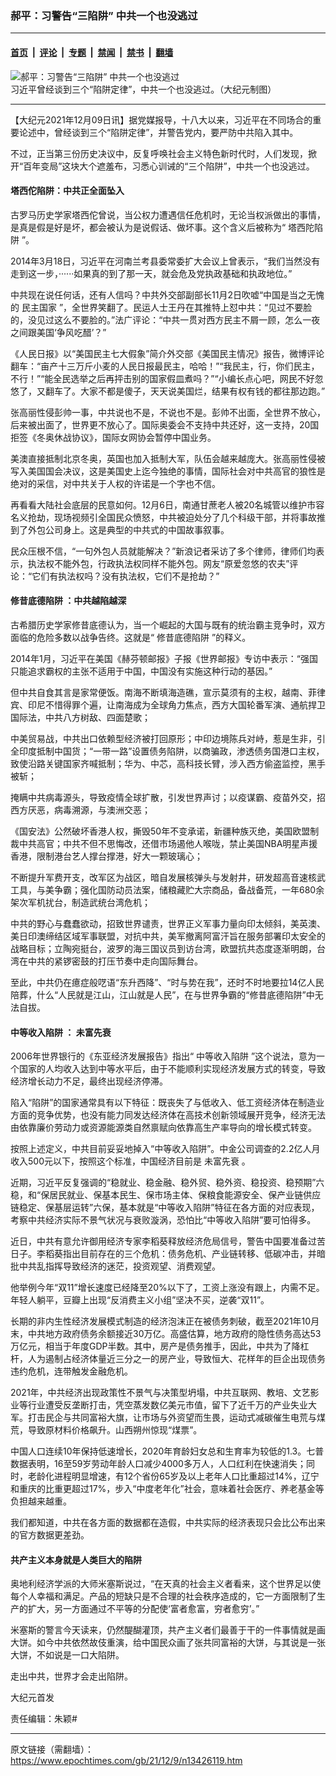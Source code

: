 ### 郝平：习警告“三陷阱” 中共一个也没逃过

---

#### [首页](../../../..?n13426119) &nbsp;|&nbsp; [评论](../../../../../epoch-comment?n13426119) &nbsp;|&nbsp; [专题](../../../../../epoch-special?n13426119) &nbsp;|&nbsp; [禁闻](../../../../../epoch-news?n13426119) &nbsp;|&nbsp; [禁书](../../../../../books?n13426119) &nbsp;|&nbsp; [翻墙](https://github.com/gfw-breaker/nogfw/blob/master/README.md?n13426119)


<div><img alt="郝平：习警告“三陷阱” 中共一个也没逃过" class="attachment-djy_600_400 size-djy_600_400 wp-post-image" src="https://i.epochtimes.com/assets/uploads/2021/12/id13426225-6462a5cd63d867463623f2f6f88f7473--600x337.jpeg"/>
<div class="caption">
 习近平曾经谈到三个“陷阱定律”，中共一个也没逃过。（大纪元制图）
</div></div><hr/><div class="post_content" id="artbody" itemprop="articleBody">
 <!-- article content begin -->
 <p>
  【大纪元2021年12月09日讯】据党媒报导，十八大以来，习近平在不同场合的重要论述中，曾经谈到三个“陷阱定律”，并警告党内，要严防中共陷入其中。
 </p>
 <p>
  不过，正当第三份历史决议中，反复呼唤社会主义特色新时代时，人们发现，掀开“百年变局”这块大个遮羞布，习悉心训诫的“三个陷阱”，中共一个也没逃过。
 </p>
 <h4>
  塔西佗陷阱：中共正全面坠入
 </h4>
 <p>
  古罗马历史学家塔西佗曾说，当公权力遭遇信任危机时，无论当权派做出的事情，是真是假是好是坏，都会被认为是说假话、做坏事。这个含义后被称为“
  <ok href="https://www.epochtimes.com/gb/tag/%E5%A1%94%E8%A5%BF%E9%99%80%E9%99%B7%E9%98%B1.html">
   塔西陀陷阱
  </ok>
  ”。
 </p>
 <p>
  2014年3月18日，习近平在河南兰考县委常委扩大会议上曾表示，“我们当然没有走到这一步，······如果真的到了那一天，就会危及党执政基础和执政地位。”
 </p>
 <p>
  中共现在说任何话，还有人信吗？中共外交部副部长11月2日吹嘘“中国是当之无愧的
  <ok href="https://www.epochtimes.com/gb/tag/%E6%B0%91%E4%B8%BB%E5%9B%BD%E5%AE%B6.html">
   民主国家
  </ok>
  ”，全世界笑翻了。民运人士王丹在其推特上怼中共：“见过不要脸的，没见过这么不要脸的。”法广评论：“中共一贯对西方民主不屑一顾，怎么一夜之间跟美国‘争风吃醋’？”
 </p>
 <p>
  《人民日报》以“美国民主七大假象”简介外交部《美国民主情况》报告，微博评论翻车：“亩产十三万斤小麦的人民日报最民主，哈哈！”“我民主，行，你们民主，不行！”“能全民选举之后再抨击别的国家假皿煮吗？”“小编长点心吧，网民不好忽悠了，又翻车了。大家不都是傻子，天天说美国烂，结果有权有钱的都往那边跑。”
 </p>
 <p>
  张高丽性侵彭帅一事，中共说也不是，不说也不是。彭帅不出面，全世界不放心，后来被出面了，世界更不放心了。国际奥委会不支持中共还好，这一支持，20国拒签《冬奥休战协议》，国际女网协会暂停中国业务。
 </p>
 <p>
  美澳直接抵制北京冬奥，英国也加入抵制大军，队伍会越来越庞大。张高丽性侵被写入美国国会决议，这是美国史上迄今独绝的事情，国际社会对中共高官的狼性是绝对的采信，对中共关于人权的许诺是一个字也不信。
 </p>
 <p>
  再看看大陆社会底层的民意如何。12月6日，南通甘蔗老人被20名城管以维护市容名义抢劫，现场视频引全国民众愤怒，中共被迫处分了几个科级干部，并将事故推到了外包公司身上。这是典型的中共式的中国故事叙事。
 </p>
 <p>
  民众压根不信，“一句外包人员就能解决？”新浪记者采访了多个律师，律师们均表示，执法权不能外包，行政执法权同样不能外包。网友“原爱忽悠的农夫”评论：“它们有执法权吗？没有执法权，它们不是抢劫？”
 </p>
 <h4>
  <ok href="https://www.epochtimes.com/gb/tag/%E4%BF%AE%E6%98%94%E5%BA%95%E5%BE%B7%E9%99%B7%E9%98%B1.html">
   修昔底德陷阱
  </ok>
  ：中共越陷越深
 </h4>
 <p>
  古希腊历史学家修昔底德认为，当一个崛起的大国与既有的统治霸主竞争时，双方面临的危险多数以战争告终。这就是“
  <ok href="https://www.epochtimes.com/gb/tag/%E4%BF%AE%E6%98%94%E5%BA%95%E5%BE%B7%E9%99%B7%E9%98%B1.html">
   修昔底德陷阱
  </ok>
  ”的释义。
 </p>
 <p>
  2014年1月，习近平在美国《赫芬顿邮报》子报《世界邮报》专访中表示：“强国只能追求霸权的主张不适用于中国，中国没有实施这种行动的基因。”
 </p>
 <p>
  但中共自食其言是家常便饭。南海不断填海造礁，宣示莫须有的主权，越南、菲律宾、印尼不惜得罪个遍，让南海成为全球角力焦点，西方大国轮番军演、通航捍卫国际法，中共八方树敌、四面楚歌；
 </p>
 <p>
  中美贸易战，中共出口依赖型经济被打回原形；中印边境陈兵对峙，惹是生非，引全印度抵制中国货；“一带一路”设置债务陷阱，以商骗政，渗透债务国港口主权，致使沿路关键国家齐喊抵制；华为、中芯，高科技长臂，涉入西方偷盗监控，黑手被斩；
 </p>
 <p>
  掩瞒中共病毒源头，导致疫情全球扩散，引发世界声讨；以疫谋霸、疫苗外交，招西方厌恶，病毒溯源，与澳洲交恶；
 </p>
 <p>
  《国安法》公然破坏香港人权，撕毁50年不变承诺，新疆种族灭绝，美国欧盟制裁中共高官；中共不但不思悔改，还借市场遏他人喉咙，禁止美国NBA明星声援香港，限制港台艺人撑台撑港，好大一颗玻璃心；
 </p>
 <p>
  不断提升军费开支，改军区为战区，暗自发展核弹头与发射井，研发超高音速核武工具，与美争霸；强化国防动员法案，储粮藏贮大宗商品，备战备荒，一年680余架次军机扰台，制造武统台湾危机；
 </p>
 <p>
  中共的野心与蠢蠢欲动，招致世界谴责，世界正义军事力量向印太倾斜，美英澳、美日印澳缔结区域军事联盟，对抗中共，美军撤离阿富汗旨在服务部署印太安全的战略目标；立陶宛挺台，波罗的海三国议员到访台湾，欧盟抗共态度逐渐明朗，台湾在中共的紧锣密鼓的打压节奏中走向国际舞台。
 </p>
 <p>
  至此，中共仍在癔症般呓语“东升西降”、“时与势在我”，还时不时地要拉14亿人民陪葬，什么“人民就是江山，江山就是人民”，在与世界争霸的“修昔底德陷阱”中无法自拔。
 </p>
 <h4>
  <ok href="https://www.epochtimes.com/gb/tag/%E4%B8%AD%E7%AD%89%E6%94%B6%E5%85%A5%E9%99%B7%E9%98%B1.html">
   中等收入陷阱
  </ok>
  ：
  <ok href="https://www.epochtimes.com/gb/tag/%E6%9C%AA%E5%AF%8C%E5%85%88%E8%A1%B0.html">
   未富先衰
  </ok>
 </h4>
 <p>
  2006年世界银行的《东亚经济发展报告》指出“
  <ok href="https://www.epochtimes.com/gb/tag/%E4%B8%AD%E7%AD%89%E6%94%B6%E5%85%A5%E9%99%B7%E9%98%B1.html">
   中等收入陷阱
  </ok>
  ”这个说法，意为一个国家的人均收入达到中等水平后，由于不能顺利实现经济发展方式的转变，导致经济增长动力不足，最终出现经济停滞。
 </p>
 <p>
  陷入“陷阱”的国家通常具有以下特征：既丧失了与低收入、低工资经济体在制造业方面的竞争优势，也没有能力同发达经济体在高技术创新领域展开竞争，经济无法由依靠廉价劳动力或资源能源类自然禀赋向依靠高生产率导向的增长模式转变。
 </p>
 <p>
  按照上述定义，中共目前妥妥地掉入“中等收入陷阱”。中金公司调查的2.2亿人月收入500元以下，按照这个标准，中国经济目前是
  <ok href="https://www.epochtimes.com/gb/tag/%E6%9C%AA%E5%AF%8C%E5%85%88%E8%A1%B0.html">
   未富先衰
  </ok>
  。
 </p>
 <p>
  近期，习近平反复强调的“稳就业、稳金融、稳外贸、稳外资、稳投资、稳预期”六稳，和“保居民就业、保基本民生、保市场主体、保粮食能源安全、保产业链供应链稳定、保基层运转”六保，基本就是“中等收入陷阱”特征在各方面的对应表现，考察中共经济实际不景气状况与衰败漩涡，恐怕比“中等收入陷阱”要可怕得多。
 </p>
 <p>
  近日，中共有意允许御用经济专家李稻葵释放经济危局信号，警告中国要准备过苦日子。李稻葵指出目前存在的三个危机：债务危机、产业链转移、低碳冲击，并暗批中共乱指挥导致经济的迷茫，投资观望、消费观望。
 </p>
 <p>
  他举例今年“双11”增长速度已经降至20%以下了，工资上涨没有跟上，内需不足。年轻人躺平，豆瓣上出现“反消费主义小组”坚决不买，逆袭“双11”。
 </p>
 <p>
  长期的非内生性经济发展模式制造的经济泡沫正在被债务刺破，截至2021年10月末，中共地方政府债务余额接近30万亿。高盛估算，地方政府的隐性债务高达53万亿元，相当于年度GDP半数。其中，房产是债务推手，因此，中共为了降杠杆，人为遏制占经济体量近三分之一的房产业，导致恒大、花样年的巨企出现债务违约危机，连带触发金融危机。
 </p>
 <p>
  2021年，中共经济出现政策性不景气与决策型坍塌，中共互联网、教培、文艺影业等行业遭受反垄断打击，凭空蒸发数亿美元市值，留下了近千万的产业失业大军。打击民企与共同富裕大旗，让市场与外资望而生畏，运动式减碳催生电荒与煤荒，导致原材料价格飙升。山西朔州惊现“煤票”。
 </p>
 <p>
  中国人口连续10年保持低速增长，2020年育龄妇女总和生育率为较低的1.3。七普数据表明，16至59岁劳动年龄人口减少4000多万人，人口红利在快速消失；同时，老龄化进程明显增速，有12个省份65岁及以上老年人口比重超过14%，辽宁和重庆的比重更超过17%，步入“中度老年化”社会，意味着社会医疗、养老基金等负担越来越重。
 </p>
 <p>
  我们都知道，中共在各方面的数据都在造假，中共实际的经济表现只会比公布出来的官方数据更差劲。
 </p>
 <h4>
  共产主义本身就是人类巨大的陷阱
 </h4>
 <p>
  奥地利经济学派的大师米塞斯说过，“在天真的社会主义者看来，这个世界足以使每个人幸福和满足。产品的短缺只是不合理的社会秩序造成的，它一方面限制了生产的扩大，另一方面通过不平等的分配使‘富者愈富，穷者愈穷’。”
 </p>
 <p>
  米塞斯的警言今天读来，仍然醍醐灌顶，共产主义者们最善于干的一件事情就是画大饼。如今中共依然故伎重演，给中国民众画了张共同富裕的大饼，与其说是一张大饼，不如说是一口大陷阱。
 </p>
 <p>
  走出中共，世界才会走出陷阱。
 </p>
 <p>
  大纪元首发
 </p>
 <p>
  责任编辑：朱颖#
 </p>
 <!-- article content end -->
 <div id="below_article_ad">
 </div>
</div>


---

原文链接（需翻墙）：https://www.epochtimes.com/gb/21/12/9/n13426119.htm